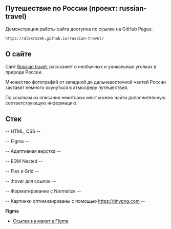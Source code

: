## Путешествие по России (проект: russian-travel)

Демонстрация работы сайта доступна по ссылке на GitHub Pages:

    https://alexrazek.github.io/russian-travel/
    

## О сайте

Сайт [Russian travel](https://alexrazek.github.io/russian-travel/), расскажет о необычных и уникальных уголках в природе России.

Множество фотографий от западной до дальневосточной частей России заставят немного окунуться в атмосферу путешествия.

По ссылкам из описания некоторых мест можно найти дополнительную соответствующую информацию.


## Стек

-- HTML, CSS --

-- Figma --

-- Адаптивная верстка --

-- БЭМ Nested --

-- Flex и Grid --

-- :hover для ссылок --

-- Форматирование с Normalize --

-- Картинки оптимизированы с помощью https://tinypng.com --


**Figma**

* [Ссылка на макет в Figma](https://www.figma.com/file/5S2WSbEFL6awjVWJ0NWL8Q/Sprint-3_-Russia-_-desktop-mobile?node-id=28503%3A0)


